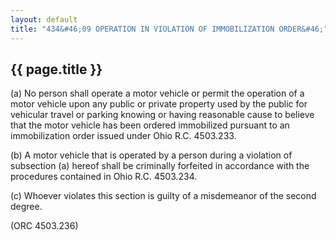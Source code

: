---
layout: default 
title: "434&#46;09 OPERATION IN VIOLATION OF IMMOBILIZATION ORDER&#46;"---

{{ page.title }}
----------------

​(a) No person shall operate a motor vehicle or permit the operation of
a motor vehicle upon any public or private property used by the public
for vehicular travel or parking knowing or having reasonable cause to
believe that the motor vehicle has been ordered immobilized pursuant to
an immobilization order issued under Ohio R.C. 4503.233.

​(b) A motor vehicle that is operated by a person during a violation of
subsection (a) hereof shall be criminally forfeited in accordance with
the procedures contained in Ohio R.C. 4503.234.

​(c) Whoever violates this section is guilty of a misdemeanor of the
second degree.

(ORC 4503.236)
